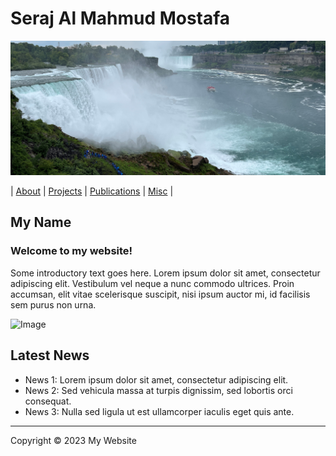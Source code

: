 # Seraj Al Mahmud Mostafa

![Wallpaper](./images/wall.jpg)

| [About](about.md) | [Projects](projects.md) | [Publications](publications.md) | [Misc](misc.md) |

## My Name

### Welcome to my website!

Some introductory text goes here. Lorem ipsum dolor sit amet, consectetur adipiscing elit. Vestibulum vel neque a nunc commodo ultrices. Proin accumsan, elit vitae scelerisque suscipit, nisi ipsum auctor mi, id facilisis sem purus non urna.

![Image](path/to/image.jpg)

## Latest News

- News 1: Lorem ipsum dolor sit amet, consectetur adipiscing elit. 
- News 2: Sed vehicula massa at turpis dignissim, sed lobortis orci consequat.
- News 3: Nulla sed ligula ut est ullamcorper iaculis eget quis ante.

---

Copyright © 2023 My Website
